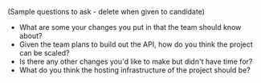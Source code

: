 (Sample questions to ask - delete when given to candidate)
- What are some your changes you put in that the team should know about?
- Given the team plans to build out the API, how do you think the project can be scaled?
- Is there any other changes you'd like to make but didn't have time for?
- What do you think the hosting infrastructure of the project should be?
